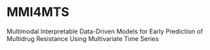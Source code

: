 # MMI4MTS
Multimodal Interpretable Data-Driven Models for Early Prediction of Multidrug Resistance Using Multivariate Time Series
